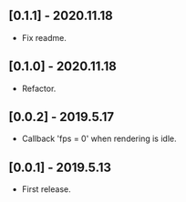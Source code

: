## [0.1.1] - 2020.11.18

* Fix readme.

## [0.1.0] - 2020.11.18

* Refactor.

## [0.0.2] - 2019.5.17

* Callback 'fps = 0' when rendering is idle.

## [0.0.1] - 2019.5.13

* First release.
